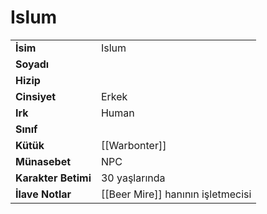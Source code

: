 # Islum   
|  |  |  
|---|---|  
| **İsim** | Islum|  
| **Soyadı** | |  
| **Hizip** | |  
| **Cinsiyet** | Erkek|  
| **Irk** | Human|  
| **Sınıf** | |  
| **Kütük** | [[Warbonter]]|  
| **Münasebet** | NPC|  
| **Karakter Betimi** | 30 yaşlarında|  
| **İlave Notlar** | [[Beer Mire]] hanının işletmecisi|  
